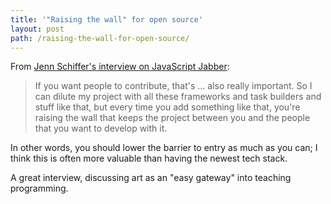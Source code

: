 ```yaml
---
title: '"Raising the wall" for open source'
layout: post
path: /raising-the-wall-for-open-source/
---
```


From [Jenn Schiffer's interview on JavaScript Jabber](http://devchat.tv/js-jabber/140-jsj-using-art-to-get-and-keep-people-interested-in-programming-with-jenn-schiffer):

> If you want people to contribute, that's ... also really important. So I can dilute my project with all these frameworks and task builders and stuff like that, but every time you add something like that, you're raising the wall that keeps the project between you and the people that you want to develop with it.

In other words, you should lower the barrier to entry as much as you can; I think this is often more valuable than having the newest tech stack.

A great interview, discussing art as an "easy gateway" into teaching programming.
